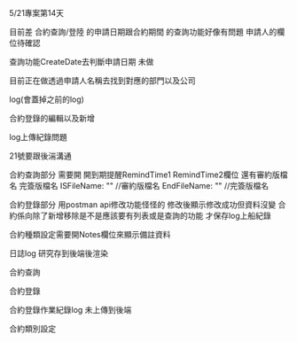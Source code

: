 5/21專案第14天

目前差
合約查詢/登陸 的申請日期跟合約期間 的查詢功能好像有問題
申請人的欄位待確認

查詢功能CreateDate去判斷申請日期 未做

目前正在做透過申請人名稱去找到對應的部門以及公司

log(會蓋掉之前的log)

<!-- 合約登錄的checkbox判斷自動打勾還沒做 做完 -->

<!-- 處理預設日期的轉換格式有點問題 -->

合約登錄的編輯以及新增

log上傳紀錄問題

21號要跟後湍溝通

合約查詢部分
需要開
開到期提醒RemindTime1 RemindTime2欄位
還有審約版檔名 完簽版檔名
ISFileName: "" //審約版檔名
EndFileName: "" //完簽版檔名

合約登錄部分
用postman api修改功能怪怪的 修改後顯示修改成功但資料沒變
合約係向除了新增移除是不是應該要有列表或是查詢的功能 才保存log上船紀錄

合約種類設定需要開Notes欄位來顯示備註資料



<!-- table勾選顯示功能完成 -->
<!-- 檔案上傳部分可以上傳 -->
日誌log 研究存到後端後渲染



合約查詢
<!-- ; 合約期間bug 待討論 -->
<!-- 顯示未簽回篩選功能   做完 待測試 -->
合約登錄

<!-- 審約版檔案上傳部分 算是完成 -->
合約登錄作業紀錄log 未上傳到後端


合約類別設定
<!-- 合約類別設定 新增 / 查詢  / 編輯完成 等後端開好欄位可以用最後的備註部分 -->
